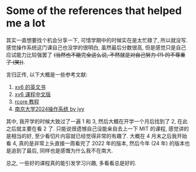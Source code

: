 # Some of the references that helped me a lot

其实一直想要找个机会分享一下, 可惜学期中的时候实在是太忙碌了, 所以就没写. 感觉操作系统这门课自己也没学的很明白, 虽然最后分数很高, 但是感觉只是自己应试能力比较强罢了 ~~(当然也不能完全这么说, 不然就是对自己努力 (?) 的不尊重了 (笑))~~.

言归正传, 以下大概是一些参考文献:

1. [xv6 的英文书](https://pdos.csail.mit.edu/6.828/2021/xv6/book-riscv-rev2.pdf)
2. [xv6 课程中文版](https://mit-public-courses-cn-translatio.gitbook.io/mit6-s081/lec01-introduction-and-examples)
3. [rcore 教程](https://rcore-os.cn/rCore-Tutorial-Book-v3/)
4. [南京大学2024操作系统 by jyy](https://www.bilibili.com/video/BV1Xm411f7CM/)

其中, 我开学的时候大致过了一遍 1 和 3, 然后大概在开学一个月后找到了 2, 在此之后就主要在看 2 了. 只能说很遗憾自己没能亲自去上一下 MIT 的课程, 感觉讲的是相当的好, 至少看切片内容就已经觉得非常的有趣了. 大概在 4 月末之后我开始看 4, 真的是非常上头直接一周看完了 2022 年的版本, 然后今年 (24 年) 的版本也是追到了最后, 同样也是感慨为什么我不在南大.

总之, 一些好的课程真的能引发学习兴趣, 多看看总是好的.
